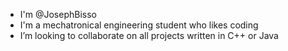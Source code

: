 - I'm @JosephBisso 
- I'm a mechatronical engineering student who likes coding
- I’m looking to collaborate on all projects written in C++ or Java


<!---
JosephBisso/JosephBisso is a ✨ special ✨ repository because its `README.md` (this file) appears on your GitHub profile.
You can click the Preview link to take a look at your changes.
--->
